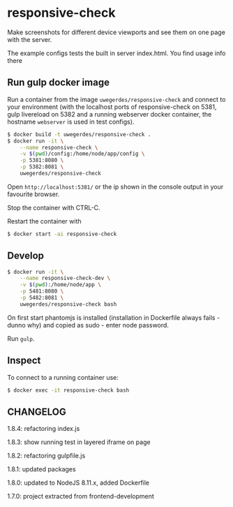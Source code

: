 # responsive-check

Make screenshots for different device viewports and see them on one page with the server.

The example configs tests the built in server index.html. You find usage info there

## Run gulp docker image

Run a container from the image `uwegerdes/responsive-check` and connect to your environment (with the localhost ports of responsive-check on 5381, gulp livereload on 5382 and a running webserver docker container, the hostname `webserver` is used in test configs).

```bash
$ docker build -t uwegerdes/responsive-check .
$ docker run -it \
	--name responsive-check \
	-v $(pwd)/config:/home/node/app/config \
	-p 5381:8080 \
	-p 5382:8081 \
	uwegerdes/responsive-check
```

Open `http://localhost:5381/` or the ip shown in the console output in your favourite browser.

Stop the container with CTRL-C.

Restart the container with

```bash
$ docker start -ai responsive-check
```

## Develop

```bash
$ docker run -it \
	--name responsive-check-dev \
	-v $(pwd):/home/node/app \
	-p 5481:8080 \
	-p 5482:8081 \
	uwegerdes/responsive-check bash
```

On first start phantomjs is installed (installation in Dockerfile always fails - dunno why) and copied as sudo - enter node password.

Run `gulp`.

## Inspect

To connect to a running container use:

```bash
$ docker exec -it responsive-check bash
```

## CHANGELOG

1.8.4: refactoring index.js

1.8.3: show running test in layered iframe on page

1.8.2: refactoring gulpfile.js

1.8.1: updated packages

1.8.0: updated to NodeJS 8.11.x, added Dockerfile

1.7.0: project extracted from frontend-development
